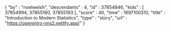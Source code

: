 {
  "by" : "noelwelsh",
  "descendants" : 4,
  "id" : 37854846,
  "kids" : [ 37854994, 37855160, 37855193 ],
  "score" : 40,
  "time" : 1697100310,
  "title" : "Introduction to Modern Statistics",
  "type" : "story",
  "url" : "https://openintro-ims2.netlify.app/"
}

